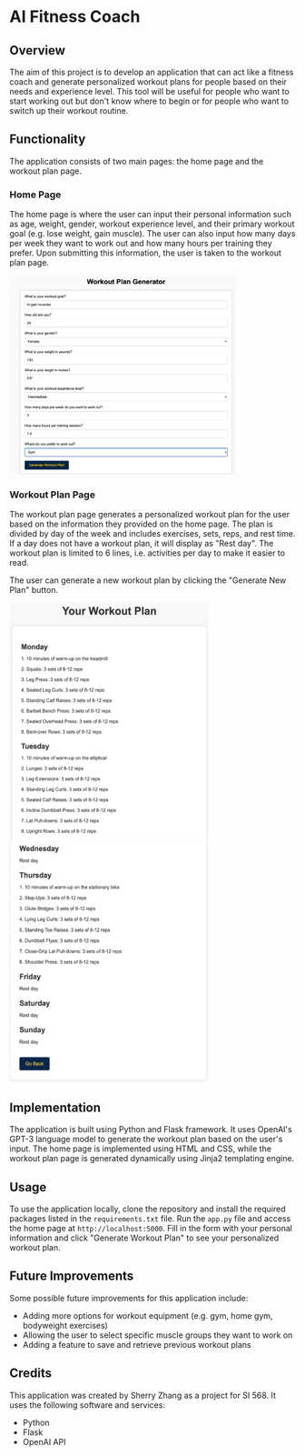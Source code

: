 # AI Fitness Coach

## Overview

The aim of this project is to develop an application that can act like a fitness coach and generate personalized workout plans for people based on their needs and experience level. This tool will be useful for people who want to start working out but don't know where to begin or for people who want to switch up their workout routine.

## Functionality

The application consists of two main pages: the home page and the workout plan page.

### Home Page

The home page is where the user can input their personal information such as age, weight, gender, workout experience level, and their primary workout goal (e.g. lose weight, gain muscle). The user can also input how many days per week they want to work out and how many hours per training they prefer. Upon submitting this information, the user is taken to the workout plan page.

<p align="left">
  <img src="./Demo/home.png" alt="Home Page" width="400" height="350"/>
</p>

### Workout Plan Page

The workout plan page generates a personalized workout plan for the user based on the information they provided on the home page. The plan is divided by day of the week and includes exercises, sets, reps, and rest time. If a day does not have a workout plan, it will display as "Rest day". The workout plan is limited to 6 lines, i.e. activities per day to make it easier to read.

The user can generate a new workout plan by clicking the "Generate New Plan" button.

<p align="left">
  <img src="./Demo/plan1.png" alt="Home Page" width="350" height="420"/>

  <img src="./Demo/plan2.png" alt="Home Page" width="350" height="420"/>
</p>

## Implementation

The application is built using Python and Flask framework. It uses OpenAI's GPT-3 language model to generate the workout plan based on the user's input. The home page is implemented using HTML and CSS, while the workout plan page is generated dynamically using Jinja2 templating engine.

## Usage

To use the application locally, clone the repository and install the required packages listed in the `requirements.txt` file. Run the `app.py` file and access the home page at `http://localhost:5000`. Fill in the form with your personal information and click "Generate Workout Plan" to see your personalized workout plan.

## Future Improvements

Some possible future improvements for this application include:

- Adding more options for workout equipment (e.g. gym, home gym, bodyweight exercises)
- Allowing the user to select specific muscle groups they want to work on
- Adding a feature to save and retrieve previous workout plans

## Credits

This application was created by Sherry Zhang as a project for SI 568. It uses the following software and services:

- Python
- Flask
- OpenAI API
